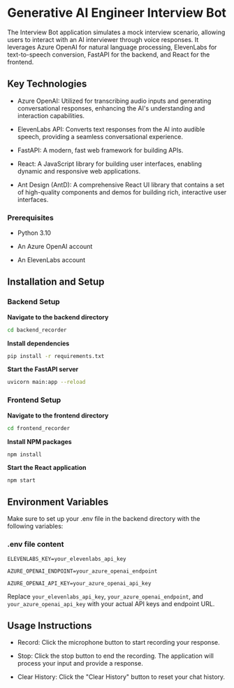 # Generative AI Engineer Interview Bot

The Interview Bot application simulates a mock interview scenario, allowing users to interact with an AI interviewer through voice responses. It leverages 
 Azure OpenAI for natural language processing, ElevenLabs for text-to-speech conversion, FastAPI for the backend, and React for the frontend.

## Key Technologies

- Azure OpenAI: Utilized for transcribing audio inputs and generating conversational responses, enhancing the AI's understanding and interaction capabilities.

- ElevenLabs API: Converts text responses from the AI into audible speech, providing a seamless conversational experience.

- FastAPI: A modern, fast web framework for building APIs.

- React: A JavaScript library for building user interfaces, enabling dynamic and responsive web applications.

- Ant Design (AntD): A comprehensive React UI library that contains a set of high-quality components and demos for building rich, interactive user interfaces.

### Prerequisites

- Python 3.10

- An Azure OpenAI account

- An ElevenLabs account

## Installation and Setup

### Backend Setup

 **Navigate to the backend directory**

```bash
cd backend_recorder
```

 **Install dependencies**

```bash
pip install -r requirements.txt
```

 **Start the FastAPI server**

```bash
uvicorn main:app --reload
```

### Frontend Setup

**Navigate to the frontend directory**

```bash
cd frontend_recorder
```

**Install NPM packages**

```bash
npm install
```

**Start the React application**

```
npm start
```

## Environment Variables

Make sure to set up your .env file in the backend directory with the following variables:

### .env file content

```
ELEVENLABS_KEY=your_elevenlabs_api_key

AZURE_OPENAI_ENDPOINT=your_azure_openai_endpoint

AZURE_OPENAI_API_KEY=your_azure_openai_api_key
```

Replace `your_elevenlabs_api_key`, `your_azure_openai_endpoint`, and `your_azure_openai_api_key` with your actual API keys and endpoint URL.

## Usage Instructions


- Record: Click the microphone button to start recording your response.

- Stop: Click the stop button to end the recording. The application will process your input and provide a response.

- Clear History: Click the "Clear History" button to reset your chat history.